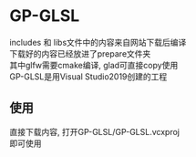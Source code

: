 # GP-GLSL
includes 和 libs文件中的内容来自网站下载后编译  
下载好的内容已经放进了prepare文件夹  
其中glfw需要cmake编译, glad可直接copy使用  
GP-GLSL是用Visual Studio2019创建的工程  
## 使用
直接下载内容, 打开GP-GLSL/GP-GLSL.vcxproj  
即可使用  

